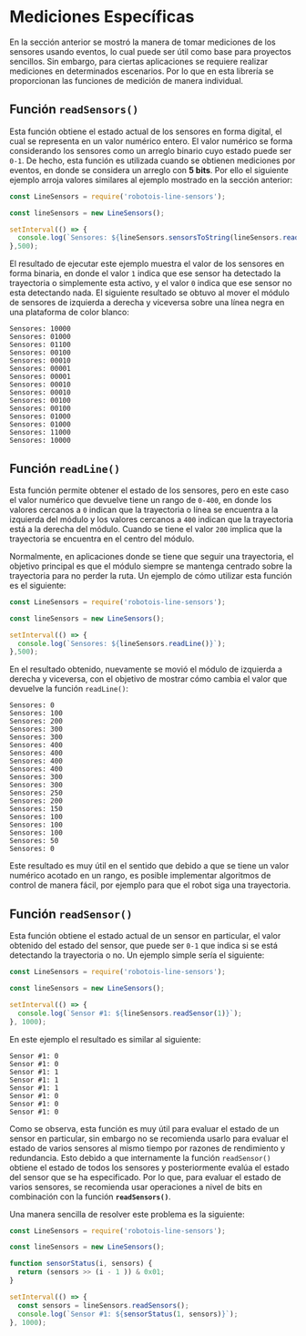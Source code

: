 # Mediciones Específicas
En la sección anterior se mostró la manera de tomar mediciones de los sensores usando eventos, lo cual puede ser útil como base para proyectos sencillos. Sin embargo, para ciertas aplicaciones se requiere realizar mediciones en determinados escenarios. Por lo que en esta librería se proporcionan las funciones de medición de manera individual.

## Función `readSensors()`
Esta función obtiene el estado actual de los sensores en forma digital, el cual se representa en un valor numérico entero. El valor numérico se forma considerando los sensores como un arreglo binario cuyo estado puede ser `0-1`. De hecho, esta función es utilizada cuando se obtienen mediciones por eventos, en donde se considera un arreglo con **5 bits**. Por ello el siguiente ejemplo arroja valores similares al ejemplo mostrado en la sección anterior:

```javascript
const LineSensors = require('robotois-line-sensors');

const lineSensors = new LineSensors();

setInterval(() => {
  console.log(`Sensores: ${lineSensors.sensorsToString(lineSensors.readSensors())}`);
},500);
```

El resultado de ejecutar este ejemplo muestra el valor de los sensores en forma binaria, en donde el valor `1` indica que ese sensor ha detectado la trayectoria o simplemente esta activo, y el valor `0` indica que ese sensor no esta detectando nada. El siguiente resultado se obtuvo al mover el módulo de sensores de izquierda a derecha y viceversa sobre una línea negra en una plataforma de color blanco:
```text
Sensores: 10000
Sensores: 01000
Sensores: 01100
Sensores: 00100
Sensores: 00010
Sensores: 00001
Sensores: 00001
Sensores: 00010
Sensores: 00010
Sensores: 00100
Sensores: 00100
Sensores: 01000
Sensores: 01000
Sensores: 11000
Sensores: 10000
```

## Función `readLine()`

Esta función permite obtener el estado de los sensores, pero en este caso el valor numérico que devuelve tiene un rango de `0-400`, en donde los valores cercanos a `0` indican que la trayectoria o línea se encuentra a la izquierda del módulo y los valores cercanos a `400` indican que la trayectoria está a la derecha del módulo. Cuando se tiene el valor `200` implica que la trayectoria se encuentra en el centro del módulo.

Normalmente, en aplicaciones donde se tiene que seguir una trayectoria, el objetivo principal es que el módulo siempre se mantenga centrado sobre la trayectoria para no perder la ruta. Un ejemplo de cómo utilizar esta función es el siguiente:

```javascript
const LineSensors = require('robotois-line-sensors');

const lineSensors = new LineSensors();

setInterval(() => {
  console.log(`Sensores: ${lineSensors.readLine()}`);
},500);
```
En el resultado obtenido, nuevamente se movió el módulo de izquierda a derecha y viceversa, con el objetivo de mostrar cómo cambia el valor que devuelve la función `readLine()`:

```text
Sensores: 0
Sensores: 100
Sensores: 200
Sensores: 300
Sensores: 300
Sensores: 400
Sensores: 400
Sensores: 400
Sensores: 400
Sensores: 300
Sensores: 300
Sensores: 250
Sensores: 200
Sensores: 150
Sensores: 100
Sensores: 100
Sensores: 100
Sensores: 50
Sensores: 0
```

Este resultado es muy útil en el sentido que debido a que se tiene un valor numérico acotado en un rango, es posible implementar algoritmos de control de manera fácil, por ejemplo para que el robot siga una trayectoria.

## Función `readSensor()`
Esta función obtiene el estado actual de un sensor en particular, el valor obtenido del estado del sensor, que puede ser `0-1` que indica si se está detectando la trayectoria o no. Un ejemplo simple sería el siguiente:

```javascript
const LineSensors = require('robotois-line-sensors');

const lineSensors = new LineSensors();

setInterval(() => {
  console.log(`Sensor #1: ${lineSensors.readSensor(1)}`);
}, 1000);

```

En este ejemplo el resultado es similar al siguiente:

```text
Sensor #1: 0
Sensor #1: 0
Sensor #1: 1
Sensor #1: 1
Sensor #1: 1
Sensor #1: 0
Sensor #1: 0
Sensor #1: 0
```
Como se observa, esta función es muy útil para evaluar el estado de un sensor en particular, sin embargo no se recomienda usarlo para evaluar el estado de varios sensores al mismo tiempo por razones de rendimiento y redundancia. Esto debido a que internamente la función `readSensor()` obtiene el estado de todos los sensores y posteriormente evalúa el estado del sensor que se ha especificado. Por lo que, para evaluar el estado de varios sensores, se recomienda usar operaciones a nivel de bits en combinación con la función **`readSensors()`**.

Una manera sencilla de resolver este problema es la siguiente:

```javascript
const LineSensors = require('robotois-line-sensors');

const lineSensors = new LineSensors();

function sensorStatus(i, sensors) {
  return (sensors >> (i - 1 )) & 0x01;
}

setInterval(() => {
  const sensors = lineSensors.readSensors();
  console.log(`Sensor #1: ${sensorStatus(1, sensors)}`);
}, 1000);
```
